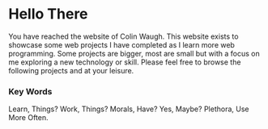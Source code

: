 # Hello There

You have reached the website of Colin Waugh. This website exists to showcase some web projects I have completed as I learn more web programming. Some projects are bigger, most are small but with a focus on me exploring a new technology or skill. Please feel free to browse the following projects and at your leisure. 

### Key Words
Learn, Things? Work, Things? Morals, Have? Yes, Maybe? Plethora, Use More Often.